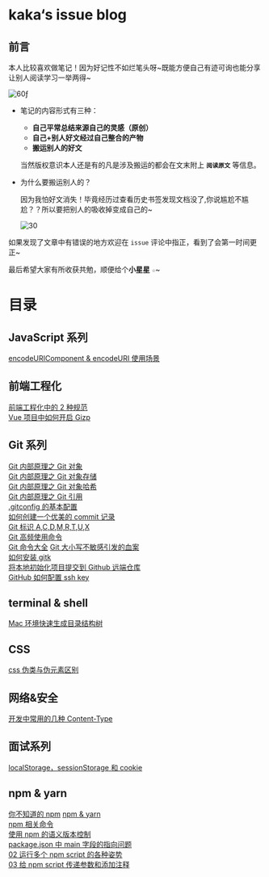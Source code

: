 <!--
 * @Description: 说明文档
 * @Author: xiehuaqiang
 * @FilePath: /kaka-issue-blog/README.md
 * @Date: 2021-07-31 20:55:59
 * @LastEditTime: 2021-09-08 12:08:05
-->

# kaka‘s issue blog

## 前言

本人比较喜欢做笔记！因为好记性不如烂笔头呀\~既能方便自己有迹可询也能分享让别人阅读学习一举两得~

![60](https://user-images.githubusercontent.com/24952644/132444845-4f7db79e-3db1-49da-a547-d4a50346c765.jpg)ƒ

- 笔记的内容形式有三种：

  - **自己平常总结来源自己的灵感（原创）**
  - **自己+别人好文经过自己整合的产物**
  - **搬运别人的好文**

  当然版权意识本人还是有的凡是涉及搬运的都会在文末附上 **`阅读原文`** 等信息。

- 为什么要搬运别人的？

  因为我怕好文消失！毕竟经历过查看历史书签发现文档没了,你说尴尬不尴尬？？所以要把别人的吸收掉变成自己的~

  <!-- ![30.jpg](https://raw.githubusercontent.com/Popxie/kaka-img-repo/master/img/funny/30.jpg) -->

  ![30](https://user-images.githubusercontent.com/24952644/127745873-e01a85c2-7540-4b39-9cb7-214365689715.jpg)

如果发现了文章中有错误的地方欢迎在 `issue` 评论中指正，看到了会第一时间更正~

最后希望大家有所收获共勉，顺便给个**小星星** `☆`~

# 目录

## JavaScript 系列

[encodeURIComponent & encodeURI 使用场景](https://github.com/Popxie/kaka-issue-blog/issues/33)

## 前端工程化

[前端工程化中的 2 种规范](https://github.com/Popxie/kaka-issue-blog/issues/68)  
[Vue 项目中如何开启 Gizp](https://github.com/Popxie/kaka-issue-blog/issues/71)

## Git 系列

[Git 内部原理之 Git 对象](https://github.com/Popxie/kaka-issue-blog/issues/1)  
[Git 内部原理之 Git 对象存储](https://github.com/Popxie/kaka-issue-blog/issues/2)  
[Git 内部原理之 Git 对象哈希](https://github.com/Popxie/kaka-issue-blog/issues/3)  
[Git 内部原理之 Git 引用](https://github.com/Popxie/kaka-issue-blog/issues/4)  
[.gitconfig 的基本配置](https://github.com/Popxie/kaka-issue-blog/issues/5)  
[如何创建一个优美的 commit 记录 ](https://github.com/Popxie/kaka-issue-blog/issues/6)  
[Git 标识 A,C,D,M,R,T,U,X ](https://github.com/Popxie/kaka-issue-blog/issues/7)  
[Git 高频使用命令](https://github.com/Popxie/kaka-issue-blog/issues/8)  
[Git 命令大全](https://github.com/Popxie/kaka-issue-blog/issues/9)
[Git 大小写不敏感引发的血案](https://github.com/Popxie/kaka-issue-blog/issues/10)  
[如何安装 gitk](https://github.com/Popxie/kaka-issue-blog/issues/11)  
[将本地初始化项目提交到 Github 远端仓库](https://github.com/Popxie/kaka-issue-blog/issues/13)  
[GitHub 如何配置 ssh key](https://github.com/Popxie/kaka-issue-blog/issues/14)

## terminal & shell

[Mac 环境快速生成目录结构树](https://github.com/Popxie/kaka-issue-blog/issues/57)

## CSS

[css 伪类与伪元素区别](https://github.com/Popxie/kaka-issue-blog/issues/123)

## 网络&安全

[开发中常用的几种 Content-Type](https://github.com/Popxie/kaka-issue-blog/issues/113)

## 面试系列

[localStorage，sessionStorage 和 cookie](https://github.com/Popxie/kaka-issue-blog/issues/82)

## npm & yarn

[你不知道的 npm](https://github.com/Popxie/kaka-issue-blog/issues/25)
[npm & yarn](https://github.com/Popxie/kaka-issue-blog/issues/27)  
[npm 相关命令](https://github.com/Popxie/kaka-issue-blog/issues/28)  
[使用 npm 的语义版本控制](https://github.com/Popxie/kaka-issue-blog/issues/29)  
[package.json 中 main 字段的指向问题](https://github.com/Popxie/kaka-issue-blog/issues/30)  
[02 运行多个 npm script 的各种姿势](https://github.com/Popxie/kaka-issue-blog/issues/31)  
[03 给 npm script 传递参数和添加注释](https://github.com/Popxie/kaka-issue-blog/issues/32)
